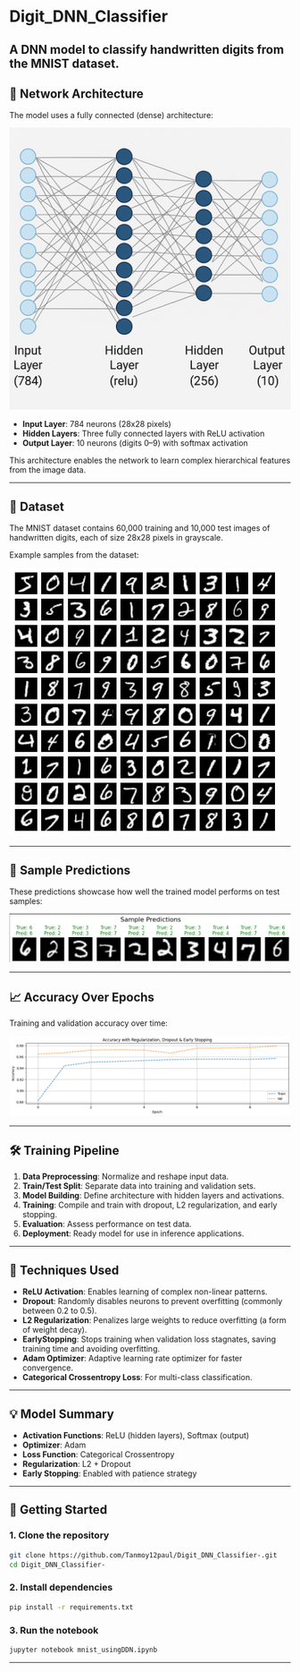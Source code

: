 # Digit_DNN_Classifier

A DNN model to classify handwritten digits from the MNIST dataset.
---

## 🧠 Network Architecture

The model uses a fully connected (dense) architecture:

![DNN Architecture](https://raw.githubusercontent.com/Tanmoy12paul/Digit_DNN_Classifier-/main/DNN_img/ChatGPT%20Image%20Apr%2023%2C%202025%2C%2011_48_05%20PM.png)

- **Input Layer**: 784 neurons (28x28 pixels)
- **Hidden Layers**: Three fully connected layers with ReLU activation
- **Output Layer**: 10 neurons (digits 0–9) with softmax activation

This architecture enables the network to learn complex hierarchical features from the image data.

---

## 🧾 Dataset

The MNIST dataset contains 60,000 training and 10,000 test images of handwritten digits, each of size 28x28 pixels in grayscale.

Example samples from the dataset:

![MNIST Dataset](https://raw.githubusercontent.com/Tanmoy12paul/Digit_DNN_Classifier-/main/DNN_img/mnist_dataset.png)

---

## 🔎 Sample Predictions

These predictions showcase how well the trained model performs on test samples:

![Predictions](https://raw.githubusercontent.com/Tanmoy12paul/Digit_DNN_Classifier-/main/DNN_img/Screenshot%202025-04-23%20231425.png)

---

## 📈 Accuracy Over Epochs

Training and validation accuracy over time:

![Accuracy Plot](https://raw.githubusercontent.com/Tanmoy12paul/Digit_DNN_Classifier-/main/DNN_img/DNN_acc%20vs%20val_acc.png)

---

## 🛠️ Training Pipeline

1. **Data Preprocessing**: Normalize and reshape input data.
2. **Train/Test Split**: Separate data into training and validation sets.
3. **Model Building**: Define architecture with hidden layers and activations.
4. **Training**: Compile and train with dropout, L2 regularization, and early stopping.
5. **Evaluation**: Assess performance on test data.
6. **Deployment**: Ready model for use in inference applications.

---

## 🧪 Techniques Used

- **ReLU Activation**: Enables learning of complex non-linear patterns.
- **Dropout**: Randomly disables neurons to prevent overfitting (commonly between 0.2 to 0.5).
- **L2 Regularization**: Penalizes large weights to reduce overfitting (a form of weight decay).
- **EarlyStopping**: Stops training when validation loss stagnates, saving training time and avoiding overfitting.
- **Adam Optimizer**: Adaptive learning rate optimizer for faster convergence.
- **Categorical Crossentropy Loss**: For multi-class classification.

---

## 💡 Model Summary

- **Activation Functions**: ReLU (hidden layers), Softmax (output)
- **Optimizer**: Adam
- **Loss Function**: Categorical Crossentropy
- **Regularization**: L2 + Dropout
- **Early Stopping**: Enabled with patience strategy

---

## 🚀 Getting Started

### 1. Clone the repository

```bash
git clone https://github.com/Tanmoy12paul/Digit_DNN_Classifier-.git
cd Digit_DNN_Classifier-
```

### 2. Install dependencies

```bash
pip install -r requirements.txt
```

### 3. Run the notebook

```bash
jupyter notebook mnist_usingDDN.ipynb
```

---
